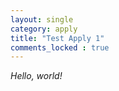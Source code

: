 ```yaml
---
layout: single
category: apply
title: "Test Apply 1"
comments_locked : true
---
```


_Hello, world!_
